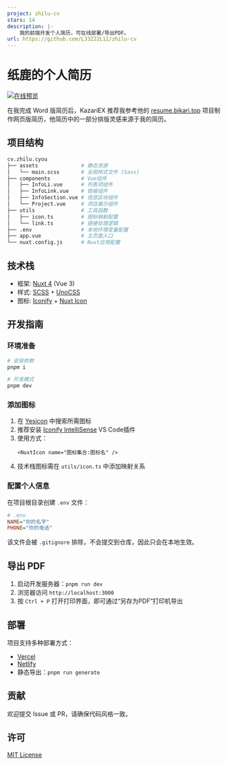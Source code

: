 ```yaml
---
project: zhilu-cv
stars: 14
description: |-
    我的前端开发个人简历，可在线部署/导出PDF。
url: https://github.com/L33Z22L11/zhilu-cv
---
```


# 纸鹿的个人简历

[![在线预览](https://img.shields.io/badge/在线预览-cv.zhilu.cyou-blue)](https://cv.zhilu.cyou)

在我完成 Word 版简历后，KazariEX 推荐我参考他的 [resume.bikari.top](https://github.com/KazariEX/resume.bikari.top) 项目制作网页版简历，他简历中的一部分排版灵感来源于我的简历。

## 项目结构

```sh
cv.zhilu.cyou
├── assets              # 静态资源
│   └── main.scss       # 全局样式文件 (Sass)
├── components          # Vue组件
│   ├── InfoLi.vue      # 列表项组件
│   ├── InfoLink.vue    # 链接组件
│   ├── InfoSection.vue # 信息区块组件
│   └── Project.vue     # 项目展示组件
├── utils               # 工具函数
│   ├── icon.ts         # 图标映射配置
│   └── link.ts         # 链接处理逻辑
├── .env                # 本地环境变量配置
├── app.vue             # 主页面入口
└── nuxt.config.js      # Nuxt应用配置
```

## 技术栈

- 框架: [Nuxt 4](https://nuxt.com) (Vue 3)
- 样式: [SCSS](https://sass-lang.com/) + [UnoCSS](https://unocss.dev/)
- 图标: [Iconify](https://iconify.design/) + [Nuxt Icon](https://nuxt.com/modules/icon)

## 开发指南

### 环境准备

```bash
# 安装依赖
pnpm i

# 开发模式
pnpm dev
```

### 添加图标

1. 在 [Yesicon](https://yesicon.app/) 中搜索所需图标
2. 推荐安装 [Iconify IntelliSense](https://marketplace.visualstudio.com/items?itemName=antfu.iconify) VS Code插件
3. 使用方式：
   ```vue
   <NuxtIcon name="图标集合:图标名" />
   ```
4. 技术栈图标需在 `utils/icon.ts` 中添加映射关系

### 配置个人信息

在项目根目录创建 `.env` 文件：

```ini
# .env
NAME="你的名字"
PHONE="你的电话"
```

该文件会被 `.gitignore` 排除，不会提交到仓库，因此只会在本地生效。

## 导出 PDF

1. 启动开发服务器：`pnpm run dev`
2. 浏览器访问 `http://localhost:3000`
3. 按 `Ctrl + P` 打开打印界面，即可通过“另存为PDF”打印机导出

## 部署

项目支持多种部署方式：

- [Vercel](https://vercel.com)
- [Netlify](https://www.netlify.com/)
- 静态导出：`pnpm run generate`

## 贡献

欢迎提交 Issue 或 PR，请确保代码风格一致。

## 许可

[MIT License](LICENSE)

